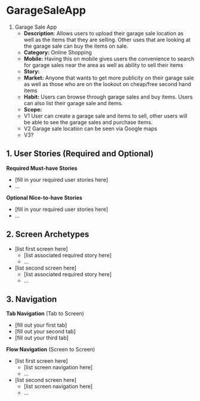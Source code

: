 # GarageSaleApp

1. Garage Sale App
     - **Description**: Allows users to upload their garage sale location as well as the items that they are selling. Other uses that are looking at the garage sale can buy the items on sale. 
   - **Category:** Online Shopping
   - **Mobile:** Having this on mobile gives users the convenience to search for garage sales near the area as well as ability to sell their items
   - **Story:** 
   - **Market:** Anyone that wants to get more publicity on their garage sale as well as those who are on the lookout on cheap/free second hand items  
   - **Habit:** Users can browse through garage sales and buy items. Users can also list their garage sale and items.
   - **Scope:** 
   - V1 User can create a garage sale and items to sell, other users will be able to see the garage sales and purchase items. 
   - V2 Garage sale location can be seen via Google maps
   - V3?

## 1. User Stories (Required and Optional)

**Required Must-have Stories**

 * [fill in your required user stories here]
 * ...

**Optional Nice-to-have Stories**

 * [fill in your required user stories here]
 * ...

## 2. Screen Archetypes

 * [list first screen here]
   * [list associated required story here]
   * ...
 * [list second screen here]
   * [list associated required story here]
   * ...

## 3. Navigation

**Tab Navigation** (Tab to Screen)

 * [fill out your first tab]
 * [fill out your second tab]
 * [fill out your third tab]

**Flow Navigation** (Screen to Screen)

 * [list first screen here]
   * [list screen navigation here]
   * ...
 * [list second screen here]
   * [list screen navigation here]
   * ...
